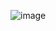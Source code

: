 ![image](https://user-images.githubusercontent.com/16296900/184208153-af373cbd-c426-4bc0-8361-b567547a4bdb.png)
